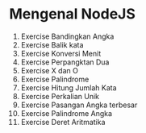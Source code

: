 # Mengenal NodeJS

1.  Exercise Bandingkan Angka
2.  Exercise Balik kata
3.  Exercise Konversi Menit
4.  Exercise Perpangktan Dua
5.  Exercise X dan O
6.  Exercise Palindrome
7.  Exercise Hitung Jumlah Kata
8.  Exercise Perkalian Unik
9.  Exercise Pasangan Angka terbesar
10. Exercise Palindrome Angka
11. Exercise Deret Aritmatika